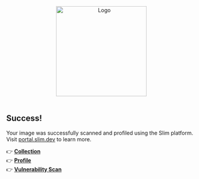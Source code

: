
<div align="center">
  <a href="https://www.slim.ai/" target="_blank">
    <img src="https://www.slim.ai/_nuxt/img/logo_charcoal_424242.3a75b12.svg" alt="Logo" width="240">
  </a>
</div>
<br />
<h2>Success!</h2>
<p> 
Your image was successfully scanned and profiled using the Slim platform.<br />Visit <a href="https://portal.slim.dev/"  target="_blank">portal.slim.dev</a> to learn more.</p>

👉 <a href="https://portal.slim.dev/collections/__COLLECTION__" target="_blank"><b>Collection</b></a><br />
👉 <a href="" target="_blank"><b>Profile</b></a><br />
👉 <a href="" target="_blank"><b>Vulnerability Scan</b></a>